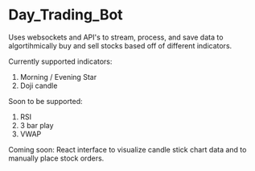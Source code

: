 # Day_Trading_Bot
Uses websockets and API's to stream, process, and save data to algortihmically buy and sell stocks based off of different indicators.

Currently supported indicators:
1) Morning / Evening Star
2) Doji candle 

Soon to be supported:
1) RSI
2) 3 bar play
4) VWAP

Coming soon:
React interface to visualize candle stick chart data and to manually place stock orders.

